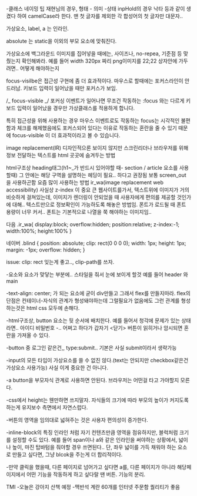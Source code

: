 -클래스 네이밍 팁 재현님의 경우, 형태 - 의미 -상태 inpHold의 경우 낙타 등과 같이 생겼다 하여 camelCase라 한다. 맨 첫 글자를 제외한 각 합성어의 첫 글자만 대문자..

가상요소, label, a 는 인라인.

absolute 는 static을 이외의 부모 요소에 맞춰진다.

가상요소에 백그라운드 이미지를 집어넣을 때에는, 사이즈나, no-repea, 기준점 등 맞췄는지 확인해봐라. 예를 들어 width 320px 짜리 png이미지를 22;22 상자안에 가두려면.. 어떻게 해야하는지

focus-visilbe은 접근성 구현에 좀 더 효과적이다. 마우스로 할때에는 포커스라인이 안드러남. 키보드 입력이 일어났을 때만 포커스가 보임.

/_ focus-visible _/
포커싱 이벤트가 일어나면 무조건 작동하는 :focus 와는 다르게 키보드 입력이 일어났을 경우만 가상클래스를 적용하게 합니다.

특히 접근성을 위해 사용하는 경우 마우스 이벤트로도 작동하는 focus는 시각적인 불편함과 체크를 해제했음에도 포커스되어 있다는 이유로 작동하는 혼란을 줄 수 있기 때문에 focus-visible 이 더 효과적이라고 볼 수 있습니다.

image replacement(IR) 디자인적으론 보이지 않지만 스크린리더나 브라우저를 위해 정보 전달하는 텍스트를 html 곳곳에 숨겨두는 방법

html구조상 heading태그(h1~\_가 반드시 있어야할 때- section / article 요소를 사용할때) 그 안에는 해당 구역을 설명하는 헤딩이 필요.. 하다고 권장됨 보통 screen_out 을 사용하곤함
요즘 많이 사용하는 방법 ir_wa(image replacement web accessibility) 사실상 z-index 이 중요
큰 웹사이트를가서, 텍스트위에 이미지가 거의 비슷하게 걸쳐있는데, 이미지가 렌더링이 안되었을 때 사용자에게 편의를 제공할 것인가에 대해.. 텍스트만으로 정보확인이 가능하도록 해놓은 방법임. 폰트가 로드될 때 폰트 용량이 너무 커서.. 폰트는 기본적으로 나열을 쭉 해야하는 이미지임..

다음
.ir_wa{
display:block;
overflow:hidden;
position:relative;
z-index:-1;
width:100%;
height:100%
}

네이버
.blind {
position: absolute;
clip: rect(0 0 0 0);
width: 1px;
height: 1px;
margin: -1px;
overflow: hidden;
}

issue: clip: rect 잊는게 좋고.., clip-path를 쓰자.

-요소와 요소가 맞닿는 부분에.. 스타일을 줘서 눈에 보이게 할것
예를 들어 header 와 main

-text-align: center; 가 되는 요소에 굳이 div만들고 그래서 flex를 만들지마라. flex의 단점은 컨테이너-자식의 관계가 형성돼야하는데 그럴필요가 없음에도 그런 관계를 형성하는것은 html css 모두에 손해다.

-html구조상, button 요소는 뒷 순서에 배치한다. 예를 들어서 청각에 문제가 있는 상태라면.. 아이디 비밀번호 -.. 어쩌고 하다가 갑자기 <닫기> 버튼이 읽히거나 암시되면 혼란을 가져올 수 있다.

-button 중 로그인 같은건,, type:submit.. 기본은 사실 submit이라서 생략가능

-input의 모든 타입이 가상요소를 쓸 수 없진 않다.(text는 안되지만 checkbox같은건 가상요소 사용가능) 사실 이게 중요한 건 아니다.

-a button을 부모자식 관계로 사용하면 안된다. 브라우저는 어떤걸 타고 가야할지 모른다.

-css에서 height는 웬만하면 쓰지말자. 자식들의 크기에 따라 부모의 높이가 커지도록 하는게 유지보수 측면에서 자연스럽다.

-버튼의 영역을 임의대로 넓혀주는 것은 사용자 편의성이 증가한다.

-inline-block의 특징 인라인 처럼 자기 컨텐츠만큼 영역을 점유하지만, 블럭처럼 크기를 설정할 수도 있다. 예를 들어 span이나 a와 같은 인라인을 써야하는 상황에서, 넓이나 높이, 마진 탑바텀을 줘야할 경우 쓰면된다.. 단, 좌우 넓이를 가득 채워야 하는 요소로 만들고 싶다면, 그냥 blcok을 주는게 더 합리적이다.

-만약 클릭을 했을때, 다른 페이지로 넘어가고 싶다면 a를, 다른 페이지가 아니라 해당페이지에서 어떤 기능을 작동하게 하고 싶다랄 땐 버튼. 기능의 분리.

TMI -오늘은 강아지 산책 예정 -맥반석 계란 60개를 인터넷 주문함 퀄리티가 좋음
